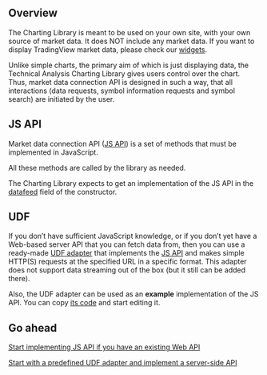 ## Overview

The Charting Library is meant to be used on your own site, with your own source of market data. It does NOT include any market data. If you want to display TradingView market data, please check our [widgets](https://github.com/Abolfazl2647/Charts/blob/main/https://www.tradingview.com/widget/).

Unlike simple charts, the primary aim of which is just displaying data, the Technical Analysis Charting Library gives users control over the chart.
Thus, market data connection API is designed in such a way, that all interactions (data requests, symbol information requests and symbol search) are initiated by the user.

## JS API

Market data connection API ([JS API](https://github.com/Abolfazl2647/Charts/blob/main/JS-Api)) is a set of methods that must be implemented in JavaScript.

All these methods are called by the library as needed.

The Charting Library expects to get an implementation of the JS API in the [datafeed](https://github.com/Abolfazl2647/Charts/blob/main/Widget-Constructor.md#datafeed) field of the constructor.

## UDF

If you don’t have sufficient JavaScript knowledge, or if you don’t yet have a Web-based server API that you can fetch data from, then you can use a ready-made [UDF adapter](https://github.com/Abolfazl2647/Charts/blob/main/UDF.md) that implements the [JS API](https://github.com/Abolfazl2647/Charts/blob/main/JS-Api.md) and makes simple HTTP(S) requests at the specified URL in a specific format. This adapter does not support data streaming out of the box (but it still can be added there).

Also, the UDF adapter can be used as an **example** implementation of the JS API. You can copy [its code](https://github.com/Abolfazl2647/Charts/blob/main/https://github.com/tradingview/charting_library/tree/master/datafeeds/udf.md) and start editing it.

## Go ahead

[Start implementing JS API if you have an existing Web API](https://github.com/Abolfazl2647/Charts/blob/main/JS-Api.md)

[Start with a predefined UDF adapter and implement a server-side API](https://github.com/Abolfazl2647/Charts/blob/main/UDF.md)
